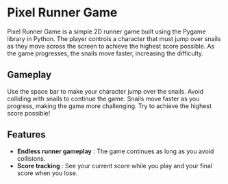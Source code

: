 # Pixel Runner Game
Pixel Runner Game is a simple 2D runner game built using the Pygame library in Python. The player controls a character that must jump over snails as they move across the screen to achieve the highest score possible. As the game progresses, the snails move faster, increasing the difficulty. 

## Gameplay
Use the space bar to make your character jump over the snails.
Avoid colliding with snails to continue the game.
Snails move faster as you progress, making the game more challenging.
Try to achieve the highest score possible!

## Features
- **Endless runner gameplay** : The game continues as long as you avoid collisions.
- **Score tracking** : See your current score while you play and your final score when you lose.
